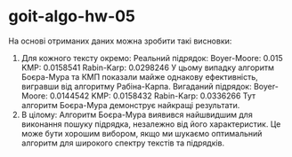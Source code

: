 # goit-algo-hw-05
 
 На основі отриманих даних можна зробити такі висновки:

1. Для кожного тексту окремо:
Реальний підрядок:
    Boyer-Moore: 0.015
    KMP: 0.0158541
    Rabin-Karp: 0.0298246
У цьому випадку алгоритм Боєра-Мура та КМП показали майже однакову ефективність, вигравши від алгоритму Рабіна-Карпа.
Вигаданий підрядок:
    Boyer-Moore: 0.0144542
    KMP: 0.0158432
    Rabin-Karp: 0.0336266
Тут алгоритм Боєра-Мура демонструє найкращі результати.
2. В цілому:
Алгоритм Боєра-Мура виявився найшвидшим для виконання пошуку підрядка, незалежно від його характеристик. Це може бути хорошим вибором, якщо ми шукаємо оптимальний алгоритм для широкого спектру текстів та підрядків.